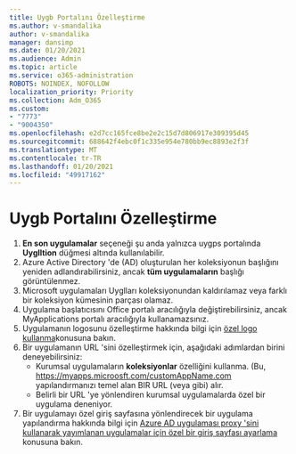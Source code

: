 ```yaml
---
title: Uygb Portalını Özelleştirme
ms.author: v-smandalika
author: v-smandalika
manager: dansimp
ms.date: 01/20/2021
ms.audience: Admin
ms.topic: article
ms.service: o365-administration
ROBOTS: NOINDEX, NOFOLLOW
localization_priority: Priority
ms.collection: Adm_O365
ms.custom:
- "7773"
- "9004350"
ms.openlocfilehash: e2d7cc165fce8be2e2c15d7d806917e309395d45
ms.sourcegitcommit: 688642f4ebc0f1c335e954e780bb9ec8893e2f3f
ms.translationtype: MT
ms.contentlocale: tr-TR
ms.lasthandoff: 01/20/2021
ms.locfileid: "49917162"
---
```

# <a name="customize-myapps-portal"></a>Uygb Portalını Özelleştirme

1. **En son uygulamalar** seçeneği şu anda yalnızca uygps portalında **Uyglltion** düğmesi altında kullanılabilir.
2. Azure Active Directory 'de (AD) oluşturulan her koleksiyonun başlığını yeniden adlandırabilirsiniz, ancak **tüm uygulamaların** başlığı görüntülenmez.
3. Microsoft uygulamaları Uyglları koleksiyonundan kaldırılamaz veya farklı bir koleksiyon kümesinin parçası olamaz.
4. Uygulama başlatıcısını Office portalı aracılığıyla değiştirebilirsiniz, ancak MyApplications portalı aracılığıyla kullanamazsınız.
5. Uygulamanın logosunu özelleştirme hakkında bilgi için [özel logo kullanma](https://docs.microsoft.com/azure/active-directory/manage-apps/add-application-portal-configure#use-a-custom-logo)konusuna bakın.
6. Bir uygulamanın URL 'sini özelleştirmek için, aşağıdaki adımlardan birini deneyebilirsiniz:
    - Kurumsal uygulamaların **koleksiyonlar** özelliğini kullanma. (Bu, https://myapps.microosft.com/customAppName.com yapılandırmanızı temel alan BIR URL (veya gibi) alır.
    - Belirli bir URL 'ye yönlendiren kurumsal uygulamalarda özel bir uygulama deneniyor.
7. Bir uygulamayı özel giriş sayfasına yönlendirecek bir uygulama yapılandırma hakkında bilgi için [Azure AD uygulaması proxy 'sini kullanarak yayımlanan uygulamalar için özel bir giriş sayfası ayarlama](https://docs.microsoft.com/azure/active-directory/manage-apps/application-proxy-configure-custom-home-page) konusuna bakın.
